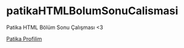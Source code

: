 # patikaHTMLBolumSonuCalismasi
Patika HTML Bölüm Sonu Çalışması <3

[Patika Profilim](https://app.patika.dev/bcu)
